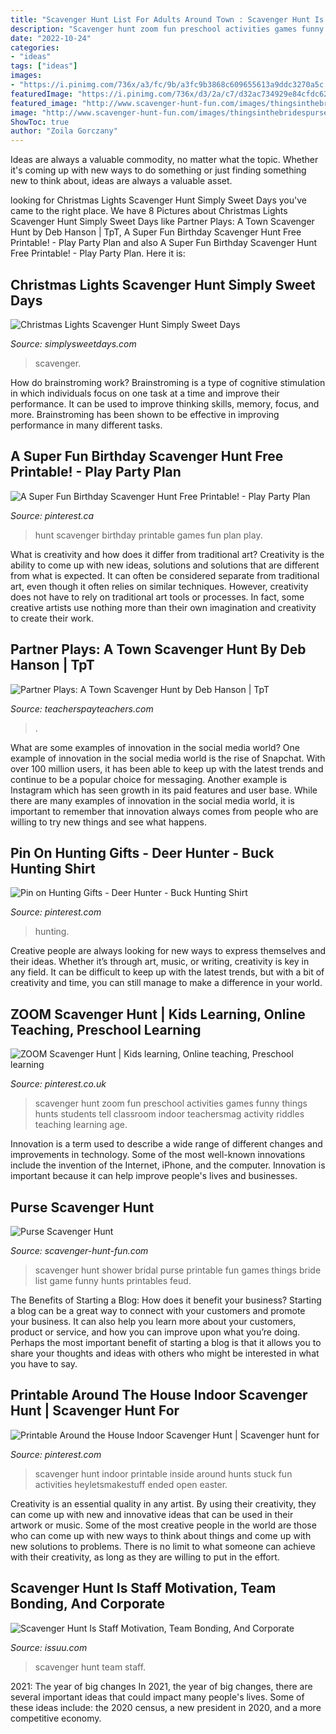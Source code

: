 ```yaml
---
title: "Scavenger Hunt List For Adults Around Town : Scavenger Hunt Is Staff Motivation, Team Bonding, And Corporate"
description: "Scavenger hunt zoom fun preschool activities games funny things hunts students tell classroom indoor teachersmag activity riddles teaching learning age"
date: "2022-10-24"
categories:
- "ideas"
tags: ["ideas"]
images:
- "https://i.pinimg.com/736x/a3/fc/9b/a3fc9b3868c609655613a9ddc3270a5c.jpg"
featuredImage: "https://i.pinimg.com/736x/d3/2a/c7/d32ac734929e84cfdc62cf1b76ef594e.jpg"
featured_image: "http://www.scavenger-hunt-fun.com/images/thingsinthebridespurse.jpg"
image: "http://www.scavenger-hunt-fun.com/images/thingsinthebridespurse.jpg"
ShowToc: true
author: "Zoila Gorczany"
---
```



Ideas are always a valuable commodity, no matter what the topic. Whether it's coming up with new ways to do something or just finding something new to think about, ideas are always a valuable asset.

	

		
looking for Christmas Lights Scavenger Hunt Simply Sweet Days you've came to the right place. We have 8 Pictures about Christmas Lights Scavenger Hunt Simply Sweet Days like Partner Plays: A Town Scavenger Hunt by Deb Hanson | TpT, A Super Fun Birthday Scavenger Hunt Free Printable! - Play Party Plan and also A Super Fun Birthday Scavenger Hunt Free Printable! - Play Party Plan. Here it is:
		
    
## Christmas Lights Scavenger Hunt Simply Sweet Days

<img loading=lazy src="https://www.simplysweetdays.com/wp-content/uploads/2016/12/Christmas-Light-Scavenger-Hunt.jpg" onerror="this.onerror=null;this.src='https://tse1.mm.bing.net/th?id=OIP.3Yq1gytiH9KK9FsD_2iAqQHaJ4&amp;pid=15.1';" alt="Christmas Lights Scavenger Hunt Simply Sweet Days">

_Source: simplysweetdays.com_

>scavenger. 

	

How do brainstroming work?
Brainstroming is a type of cognitive stimulation in which individuals focus on one task at a time and improve their performance. It can be used to improve thinking skills, memory, focus, and more. Brainstroming has been shown to be effective in improving performance in many different tasks.

    
## A Super Fun Birthday Scavenger Hunt Free Printable! - Play Party Plan

<img loading=lazy src="https://i.pinimg.com/736x/bd/b5/02/bdb5024f79750decd1d0d682e9eb788b.jpg" onerror="this.onerror=null;this.src='https://tse4.mm.bing.net/th?id=OIP.iHRk0-jaVZJkjpZFZx_CGQHaLH&amp;pid=15.1';" alt="A Super Fun Birthday Scavenger Hunt Free Printable! - Play Party Plan">

_Source: pinterest.ca_

>hunt scavenger birthday printable games fun plan play. 

	

What is creativity and how does it differ from traditional art?
Creativity is the ability to come up with new ideas, solutions and solutions that are different from what is expected. It can often be considered separate from traditional art, even though it often relies on similar techniques. However, creativity does not have to rely on traditional art tools or processes. In fact, some creative artists use nothing more than their own imagination and creativity to create their work.

    
## Partner Plays: A Town Scavenger Hunt By Deb Hanson | TpT

<img loading=lazy src="https://ecdn.teacherspayteachers.com/thumbitem/Partner-Plays-A-Town-Scavenger-Hunt-a-set-of-5-scripts-for-4th-5th-1408574-1585082271/original-1408574-2.jpg" onerror="this.onerror=null;this.src='https://tse4.mm.bing.net/th?id=OIP.vqR4xY5aU01gh4BqYlAVeAAAAA&amp;pid=15.1';" alt="Partner Plays: A Town Scavenger Hunt by Deb Hanson | TpT">

_Source: teacherspayteachers.com_

>. 

	

What are some examples of innovation in the social media world?
One example of innovation in the social media world is the rise of Snapchat. With over 100 million users, it has been able to keep up with the latest trends and continue to be a popular choice for messaging. Another example is Instagram which has seen growth in its paid features and user base. While there are many examples of innovation in the social media world, it is important to remember that innovation always comes from people who are willing to try new things and see what happens.

    
## Pin On Hunting Gifts - Deer Hunter - Buck Hunting Shirt

<img loading=lazy src="https://i.pinimg.com/736x/d3/2a/c7/d32ac734929e84cfdc62cf1b76ef594e.jpg" onerror="this.onerror=null;this.src='https://tse1.mm.bing.net/th?id=OIP.Pi2MVTne0mUrTcGWypBrJgHaQK&amp;pid=15.1';" alt="Pin on Hunting Gifts - Deer Hunter - Buck Hunting Shirt">

_Source: pinterest.com_

>hunting. 

	

Creative people are always looking for new ways to express themselves and their ideas. Whether it’s through art, music, or writing, creativity is key in any field. It can be difficult to keep up with the latest trends, but with a bit of creativity and time, you can still manage to make a difference in your world.

    
## ZOOM Scavenger Hunt | Kids Learning, Online Teaching, Preschool Learning

<img loading=lazy src="https://i.pinimg.com/736x/a3/fc/9b/a3fc9b3868c609655613a9ddc3270a5c.jpg" onerror="this.onerror=null;this.src='https://tse3.mm.bing.net/th?id=OIP.rqjww53vIsCiduQpDTjhMQHaKe&amp;pid=15.1';" alt="ZOOM Scavenger Hunt | Kids learning, Online teaching, Preschool learning">

_Source: pinterest.co.uk_

>scavenger hunt zoom fun preschool activities games funny things hunts students tell classroom indoor teachersmag activity riddles teaching learning age. 

	

Innovation is a term used to describe a wide range of different changes and improvements in technology. Some of the most well-known innovations include the invention of the Internet, iPhone, and the computer. Innovation is important because it can help improve people's lives and businesses.

    
## Purse Scavenger Hunt

<img loading=lazy src="http://www.scavenger-hunt-fun.com/images/thingsinthebridespurse.jpg" onerror="this.onerror=null;this.src='https://tse4.mm.bing.net/th?id=OIP.sggqpb7XiCgNotHSZHyUZgHaJo&amp;pid=15.1';" alt="Purse Scavenger Hunt">

_Source: scavenger-hunt-fun.com_

>scavenger hunt shower bridal purse printable fun games things bride list game funny hunts printables feud. 

	

The Benefits of Starting a Blog: How does it benefit your business?
Starting a blog can be a great way to connect with your customers and promote your business. It can also help you learn more about your customers, product or service, and how you can improve upon what you’re doing. Perhaps the most important benefit of starting a blog is that it allows you to share your thoughts and ideas with others who might be interested in what you have to say.

    
## Printable Around The House Indoor Scavenger Hunt | Scavenger Hunt For

<img loading=lazy src="https://i.pinimg.com/736x/5f/d0/90/5fd0906dd5cab94a8282e623d2882997.jpg" onerror="this.onerror=null;this.src='https://tse1.mm.bing.net/th?id=OIP.IiYIuqoeFT-KFVPUK5MvBgHaLH&amp;pid=15.1';" alt="Printable Around the House Indoor Scavenger Hunt | Scavenger hunt for">

_Source: pinterest.com_

>scavenger hunt indoor printable inside around hunts stuck fun activities heyletsmakestuff ended open easter. 

	

Creativity is an essential quality in any artist. By using their creativity, they can come up with new and innovative ideas that can be used in their artwork or music. Some of the most creative people in the world are those who can come up with new ways to think about things and come up with new solutions to problems. There is no limit to what someone can achieve with their creativity, as long as they are willing to put in the effort.

    
## Scavenger Hunt Is Staff Motivation, Team Bonding, And Corporate

<img loading=lazy src="https://image.isu.pub/171104065721-53dcbaae4f657c19a2fd9783a9965bba/jpg/page_1.jpg" onerror="this.onerror=null;this.src='https://tse3.mm.bing.net/th?id=OIP.agLBcxEcdQlZAZ7zu28-0QHaJl&amp;pid=15.1';" alt="Scavenger Hunt Is Staff Motivation, Team Bonding, And Corporate">

_Source: issuu.com_

>scavenger hunt team staff. 

	

2021: The year of big changes
In 2021, the year of big changes, there are several important ideas that could impact many people's lives. Some of these ideas include: the 2020 census, a new president in 2020, and a more competitive economy.

